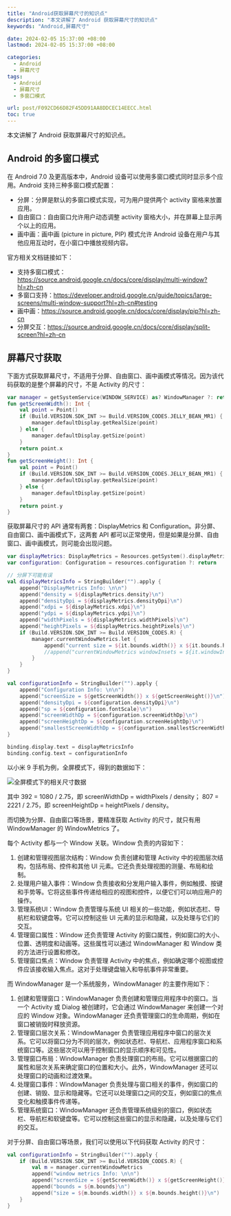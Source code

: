 ```yaml
---
title: "Android获取屏幕尺寸的知识点"
description: "本文讲解了 Android 获取屏幕尺寸的知识点"
keywords: "Android,屏幕尺寸"

date: 2024-02-05 15:37:00 +08:00
lastmod: 2024-02-05 15:37:00 +08:00

categories:
  - Android
  - 屏幕尺寸
tags:
  - Android
  - 屏幕尺寸
  - 多窗口模式

url: post/F092CD66D82F45DD91AA8DDCEC14EECC.html
toc: true
---
```


本文讲解了 Android 获取屏幕尺寸的知识点。

<!--More-->

## Android 的多窗口模式

在 Android 7.0 及更高版本中，Android 设备可以使用多窗口模式同时显示多个应用。Android 支持三种多窗口模式配置：

- 分屏：分屏是默认的多窗口模式实现，可为用户提供两个 activity 窗格来放置应用。
- 自由窗口：自由窗口允许用户动态调整 activity 窗格大小，并在屏幕上显示两个以上的应用。
- 画中画：画中画 (picture in picture, PIP) 模式允许 Android 设备在用户与其他应用互动时，在小窗口中播放视频内容。

官方相关文档链接如下：

- 支持多窗口模式：https://source.android.google.cn/docs/core/display/multi-window?hl=zh-cn
- 多窗口支持：https://developer.android.google.cn/guide/topics/large-screens/multi-window-support?hl=zh-cn#testing
- 画中画：https://source.android.google.cn/docs/core/display/pip?hl=zh-cn
- 分屏交互：https://source.android.google.cn/docs/core/display/split-screen?hl=zh-cn

## 屏幕尺寸获取

下面方式获取屏幕尺寸，不适用于分屏、自由窗口、画中画模式等情况。因为该代码获取的是整个屏幕的尺寸，不是 Activity 的尺寸：

```kotlin
var manager = getSystemService(WINDOW_SERVICE) as? WindowManager ?: return
fun getScreenWidth(): Int {
    val point = Point()
    if (Build.VERSION.SDK_INT >= Build.VERSION_CODES.JELLY_BEAN_MR1) {
        manager.defaultDisplay.getRealSize(point)
    } else {
        manager.defaultDisplay.getSize(point)
    }
    return point.x
}
fun getScreenHeight(): Int {
    val point = Point()
    if (Build.VERSION.SDK_INT >= Build.VERSION_CODES.JELLY_BEAN_MR1) {
        manager.defaultDisplay.getRealSize(point)
    } else {
        manager.defaultDisplay.getSize(point)
    }
    return point.y
}
```

获取屏幕尺寸的 API 通常有两套：DisplayMetrics 和 Configuration。非分屏、自由窗口、画中画模式下，这两套 API 都可以正常使用，但是如果是分屏、自由窗口、画中画模式，则可能会出现问题。

```kotlin
var displayMetrics: DisplayMetrics = Resources.getSystem().displayMetrics ?: return
var configuration: Configuration = resources.configuration ?: return

// 分屏下可能有误
val displayMetricsInfo = StringBuilder("").apply {
    append("DisplayMetrics Info: \n\n")
    append("density = ${displayMetrics.density}\n")
    append("densityDpi = ${displayMetrics.densityDpi}\n")
    append("xdpi = ${displayMetrics.xdpi}\n")
    append("ydpi = ${displayMetrics.ydpi}\n")
    append("widthPixels = ${displayMetrics.widthPixels}\n")
    append("heightPixels = ${displayMetrics.heightPixels}\n")
    if (Build.VERSION.SDK_INT >= Build.VERSION_CODES.R) {
        manager.currentWindowMetrics.let {
            append("current size = ${it.bounds.width()} x ${it.bounds.height()} \nbounds = ${it.bounds}\n")
            //append("currentWindowMetrics windowInsets = ${it.windowInsets}\n")
        }
    }
}

val configurationInfo = StringBuilder("").apply {
    append("Configuration Info: \n\n")
    append("screenSize = ${getScreenWidth()} x ${getScreenHeight()}\n")
    append("densityDpi = ${configuration.densityDpi}\n")
    append("sp = ${configuration.fontScale}\n")
    append("screenWidthDp = ${configuration.screenWidthDp}\n")
    append("screenHeightDp = ${configuration.screenHeightDp}\n")
    append("smallestScreenWidthDp = ${configuration.smallestScreenWidthDp}\n")
}

binding.display.text = displayMetricsInfo
binding.config.text = configurationInfo
```

以小米 9 手机为例，全屏模式下，得到的数据如下：

![全屏模式下的相关尺寸数据](/imgs/全屏模式下的相关尺寸数据.jpg)

其中 392 = 1080 / 2.75，即 screenWidthDp = widthPixels / density； 807 = 2221 / 2.75，即 screenHeightDp = heightPixels / density。

而切换为分屏、自由窗口等场景，要精准获取 Activity 的尺寸，就只有用 WindowManager 的 WindowMetrics 了。

每个 Activity 都与一个 Window 关联。Window 负责的内容如下：

1. 创建和管理视图层次结构：Window 负责创建和管理 Activity 中的视图层次结构，包括布局、控件和其他 UI 元素。它还负责处理视图的测量、布局和绘制。
2. 处理用户输入事件：Window 负责接收和分发用户输入事件，例如触摸、按键和手势等。它将这些事件传递给相应的视图和控件，以便它们可以响应用户的操作。
3. 管理系统UI：Window 负责管理与系统 UI 相关的一些功能，例如状态栏、导航栏和软键盘等。它可以控制这些 UI 元素的显示和隐藏，以及处理与它们的交互。
4. 管理窗口属性：Window 还负责管理 Activity 的窗口属性，例如窗口的大小、位置、透明度和动画等。这些属性可以通过 WindowManager 和 Window 类的方法进行设置和修改。
5. 管理窗口焦点：Window 负责管理 Activity 中的焦点，例如确定哪个视图或控件应该接收输入焦点。这对于处理键盘输入和导航事件非常重要。

而 WindowManager 是一个系统服务，WindowManager 的主要作用如下：

1. 创建和管理窗口：WindowManager 负责创建和管理应用程序中的窗口。当一个 Activity 或 Dialog 被创建时，它会通过 WindowManager 来创建一个对应的 Window 对象。WindowManager 还负责管理窗口的生命周期，例如在窗口被销毁时释放资源。
2. 管理窗口层次关系：WindowManager 负责管理应用程序中窗口的层次关系。它可以将窗口分为不同的层次，例如状态栏、导航栏、应用程序窗口和系统窗口等。这些层次可以用于控制窗口的显示顺序和可见性。
3. 管理窗口布局：WindowManager 负责处理窗口的布局。它可以根据窗口的属性和层次关系来确定窗口的位置和大小。此外，WindowManager 还可以处理窗口的动画和过渡效果。
4. 处理窗口事件：WindowManager 负责处理与窗口相关的事件，例如窗口的创建、销毁、显示和隐藏等。它还可以处理窗口之间的交互，例如窗口的焦点变化和触摸事件传递等。
5. 管理系统窗口：WindowManager 还负责管理系统级别的窗口，例如状态栏、导航栏和软键盘等。它可以控制这些窗口的显示和隐藏，以及处理与它们的交互。

对于分屏、自由窗口等场景，我们可以使用以下代码获取 Activity 的尺寸：

```kotlin
val configurationInfo = StringBuilder("").apply {
    if (Build.VERSION.SDK_INT >= Build.VERSION_CODES.R) {
        val m = manager.currentWindowMetrics
        append("window metrics Info: \n\n")
        append("screenSize = ${getScreenWidth()} x ${getScreenHeight()}\n")
        append("bounds = ${m.bounds}\n")
        append("size = ${m.bounds.width()} x ${m.bounds.height()}\n")
    }
}
```